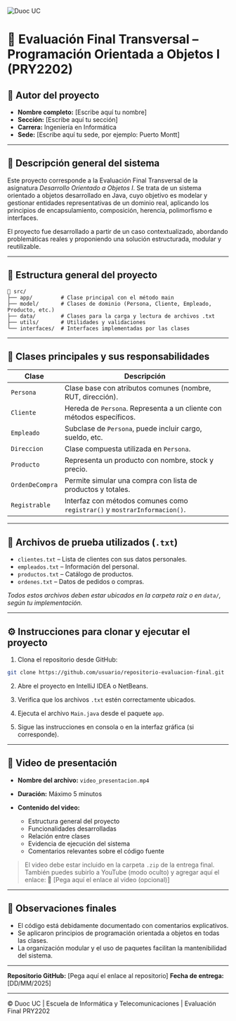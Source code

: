 ![Duoc UC](https://www.duoc.cl/wp-content/uploads/2022/09/logo-0.png)
# 🧠 Evaluación Final Transversal – Programación Orientada a Objetos I (PRY2202)

## 👤 Autor del proyecto
- **Nombre completo:** [Escribe aquí tu nombre]
- **Sección:** [Escribe aquí tu sección]
- **Carrera:** Ingeniería en Informática
- **Sede:** [Escribe aquí tu sede, por ejemplo: Puerto Montt]

---

## 📘 Descripción general del sistema
Este proyecto corresponde a la Evaluación Final Transversal de la asignatura *Desarrollo Orientado a Objetos I*. Se trata de un sistema orientado a objetos desarrollado en Java, cuyo objetivo es modelar y gestionar entidades representativas de un dominio real, aplicando los principios de encapsulamiento, composición, herencia, polimorfismo e interfaces.

El proyecto fue desarrollado a partir de un caso contextualizado, abordando problemáticas reales y proponiendo una solución estructurada, modular y reutilizable.

---

## 🧱 Estructura general del proyecto

```plaintext
📁 src/
├── app/         # Clase principal con el método main
├── model/       # Clases de dominio (Persona, Cliente, Empleado, Producto, etc.)
├── data/        # Clases para la carga y lectura de archivos .txt
├── utils/       # Utilidades y validaciones
└── interfaces/  # Interfaces implementadas por las clases
````

---

## 🧩 Clases principales y sus responsabilidades

| Clase           | Descripción                                                               |
| --------------- | ------------------------------------------------------------------------- |
| `Persona`       | Clase base con atributos comunes (nombre, RUT, dirección).                |
| `Cliente`       | Hereda de `Persona`. Representa a un cliente con métodos específicos.     |
| `Empleado`      | Subclase de `Persona`, puede incluir cargo, sueldo, etc.                  |
| `Direccion`     | Clase compuesta utilizada en `Persona`.                                   |
| `Producto`      | Representa un producto con nombre, stock y precio.                        |
| `OrdenDeCompra` | Permite simular una compra con lista de productos y totales.              |
| `Registrable`   | Interfaz con métodos comunes como `registrar()` y `mostrarInformacion()`. |

---

## 📂 Archivos de prueba utilizados (`.txt`)

* `clientes.txt` – Lista de clientes con sus datos personales.
* `empleados.txt` – Información del personal.
* `productos.txt` – Catálogo de productos.
* `ordenes.txt` – Datos de pedidos o compras.

*Todos estos archivos deben estar ubicados en la carpeta raíz o en `data/`, según tu implementación.*

---

## ⚙️ Instrucciones para clonar y ejecutar el proyecto

1. Clona el repositorio desde GitHub:

```bash
git clone https://github.com/usuario/repositorio-evaluacion-final.git
```

2. Abre el proyecto en IntelliJ IDEA o NetBeans.

3. Verifica que los archivos `.txt` estén correctamente ubicados.

4. Ejecuta el archivo `Main.java` desde el paquete `app`.

5. Sigue las instrucciones en consola o en la interfaz gráfica (si corresponde).

---

## 🎥 Video de presentación

* **Nombre del archivo:** `video_presentacion.mp4`
* **Duración:** Máximo 5 minutos
* **Contenido del video:**

  * Estructura general del proyecto
  * Funcionalidades desarrolladas
  * Relación entre clases
  * Evidencia de ejecución del sistema
  * Comentarios relevantes sobre el código fuente

> El video debe estar incluido en la carpeta `.zip` de la entrega final. También puedes subirlo a YouTube (modo oculto) y agregar aquí el enlace:
> 📎 \[Pega aquí el enlace al video (opcional)]

---


## 📌 Observaciones finales

* El código está debidamente documentado con comentarios explicativos.
* Se aplicaron principios de programación orientada a objetos en todas las clases.
* La organización modular y el uso de paquetes facilitan la mantenibilidad del sistema.

---

**Repositorio GitHub:** \[Pega aquí el enlace al repositorio]
**Fecha de entrega:** \[DD/MM/2025]

---

© Duoc UC | Escuela de Informática y Telecomunicaciones | Evaluación Final PRY2202




